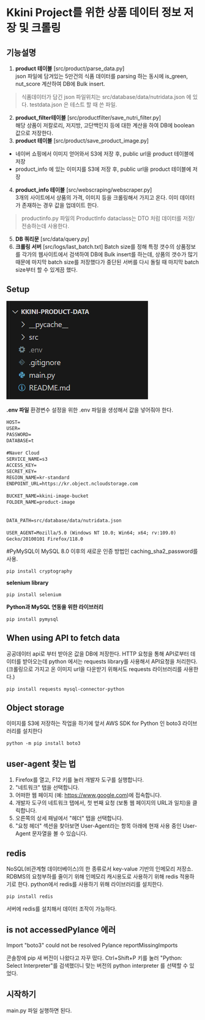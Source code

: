 # Kkini Project를 위한 상품 데이터 정보 저장 및 크롤링 

## 기능설명

1. **product 테이블** [src/product/parse_data.py]     
json 파일에 담겨있는 5만건의 식품 데이터를 parsing 하는 동시에 is_green, nut_score 계산하여 DB에 Bulk insert.   
> 식품데이터가 담긴 json 파일위치는 src/database/data/nutridata.json 에 있다. testdata.json 은 테스트 할 때 쓴 파일.
2. **product_filter테이블** [src/productfilter/save_nutri_filter.py]     
해당 상품이 저칼로리, 저지방, 고단백인지 등에 대한 계산을 하여 DB에 boolean 값으로 저장한다.
3. **product 테이블** [src/product/save_product_image.py]     
- 네이버 쇼핑에서 이미지 얻어와서 S3에 저장 후, public url을 product 테이블에 저장
- product_info 에 있는 이미지를 S3에 저장 후, public url을 product 테이블에 저장
4. **product_info 테이블** [src/webscraping/webscraper.py]     
3개의 사이트에서 상품의 가격, 이미지 등을 크롤링해서 가지고 온다. 이미 데이터가 존재하는 경우 값을 업데이트 한다. 
> productinfo.py 파일의 ProductInfo dataclass는 DTO 처럼 데이터를 저장/전송하는데 사용한다. 
5. **DB 쿼리문** [src/data/query.py]    
6. **크롤링 서버** [src/logs/last_batch.txt]
Batch size를 정해 특정 갯수의 상품정보를 각가의 웹사이트에서 검색하여 DB에 Bulk insert를 하는데, 상품의 갯수가 많기 때문에 마지막 batch size를 저장했다가 중단된 서버를 다시 돌릴 때 마지막 batch size부터 할 수 있게끔 했다. 


## Setup

<img src="src/util/image/package.png">

**.env 파일**
환경변수 설정을 위한 .env 파일을 생성해서 값을 넣어줘야 한다. 
```
HOST=
USER=
PASSWORD=
DATABASE=t

#Naver Cloud
SERVICE_NAME=s3
ACCESS_KEY=
SECRET_KEY=
REGION_NAME=kr-standard
ENDPOINT_URL=https://kr.object.ncloudstorage.com

BUCKET_NAME=kkini-image-bucket
FOLDER_NAME=product-image


DATA_PATH=src/database/data/nutridata.json

USER_AGENT=Mozilla/5.0 (Windows NT 10.0; Win64; x64; rv:109.0) Gecko/20100101 Firefox/118.0

```

#PyMySQL이 MySQL 8.0 이후의 새로운 인증 방법인 caching_sha2_password를 사용.
```
pip install cryptography
```

**selenium library**
```
pip install selenium
```

**Python과 MySQL 연동을 위한 라이브러리**
```
pip install pymysql
```

## When using API to fetch data
공공데이터 api로 부터 받아온 값을 DB에 저장한다. 
HTTP 요청을 통해 API로부터 데이터를 받아오는데 python 에서는 requests library를 사용해서 API요청을 처리한다.(크롤링으로 가지고 온 이미지 url을 다운받기 위해서도 requests 라이브러리를 사용한다.)
```
pip install requests mysql-connector-python
```

## Object storage 
이미지를 S3에 저장하는 작업을 하기에 앞서 AWS SDK for Python 인 boto3 라이브러리를 설치한다
```
python -m pip install boto3
```


## user-agent 찾는 법
1. Firefox를 열고, F12 키를 눌러 개발자 도구를 실행합니다.<br>
2. "네트워크" 탭을 선택합니다.<br>
3. 어떠한 웹 페이지 (예: https://www.google.com)에 접속합니다.<br>
4. 개발자 도구의 네트워크 탭에서, 첫 번째 요청 (보통 웹 페이지의 URL과 일치)을 클릭합니다.<br>
5. 오른쪽의 상세 패널에서 "헤더" 탭을 선택합니다.<br>
6. "요청 헤더" 섹션을 찾아보면 User-Agent라는 항목 아래에 현재 사용 중인 User-Agent 문자열을 볼 수 있습니다.


## redis
NoSQL(비관계형 데이터베이스)의 한 종류로서 key-value 기반의 인메모리 저장소. RDBMS의 요청부하를 줄이기 위해 인메모리 캐시용도로 사용하기 위해 redis 적용하기로 한다. 
python에서 redis를 사용하기 위해 라이브러리를 설치한다.
```
pip install redis 
```
서버에 redis를 설치해서 데이터 조작이 가능하다.  


## is not accessedPylance 에러
Import "boto3" could not be resolved Pylance reportMissingImports

콘솔창에 pip 새 버전이 나왔다고 자꾸 떴다. Ctrl+Shift+P 키를 눌러 "Python: Select Interpreter"를 검색했더니 맞는 버전의 python interpreter 를 선택할 수 있었다. 


## 시작하기
main.py 파일 실행하면 된다. 